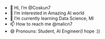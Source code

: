 - 👋 Hi, I’m @Coskun7
- 👀 I’m interested in Amazing AI world
- 🌱 I’m currently learning Data Science, Ml 
- 📫 How to reach me @malicn7
- 😄 Pronouns: Student, AI Engineer(I hope :))
<!---
Coskun7/Coskun7 is a ✨ special ✨ repository because its `README.md` (this file) appears on your GitHub profile.
You can click the Preview link to take a look at your changes.
--->
